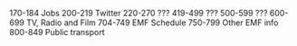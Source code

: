 170-184 Jobs
200-219 Twitter
220-270 ???
419-499 ???
500-599 ???
600-699 TV, Radio and Film
704-749 EMF Schedule
750-799 Other EMF info
800-849 Public transport
